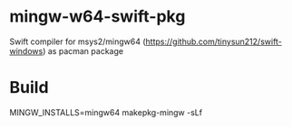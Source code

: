 # mingw-w64-swift-pkg
Swift compiler for msys2/mingw64 (https://github.com/tinysun212/swift-windows) as pacman package

# Build

MINGW_INSTALLS=mingw64 makepkg-mingw -sLf
